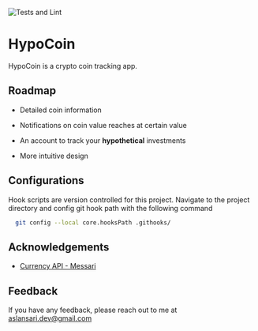
![Tests and Lint](https://github.com/aslansari/hypocoin/actions/workflows/testandlint.yml/badge.svg) 

# HypoCoin

HypoCoin is a crypto coin tracking app.
## Roadmap

- Detailed coin information

- Notifications on coin value reaches at certain value

- An account to track your **hypothetical** investments

- More intuitive design

## Configurations

Hook scripts are version controlled for this project. Navigate to the project directory and config git hook path with the following command

```bash
  git config --local core.hooksPath .githooks/ 
```

## Acknowledgements

- [Currency API - Messari](https://data.messari.io/)


## Feedback

If you have any feedback, please reach out to me at [aslansari.dev@gmail.com](mailto:aslansari.dev@gmail.com)
